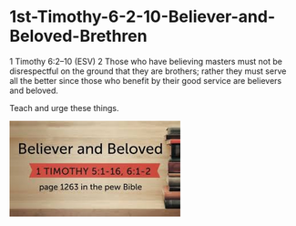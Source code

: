 # 1st-Timothy-6-2-10-Believer-and-Beloved-Brethren

1 Timothy 6:2–10 (ESV)
2 Those who have believing masters must not be disrespectful on the ground that they are brothers; rather they must serve all the better since those who benefit by their good service are believers and beloved.

Teach and urge these things.

![](https://raw.githubusercontent.com/kevin11h/1st-Timothy-6-2-10-Believer-and-Beloved-Brethren/master/%E4%B8%8B%E8%BC%89.jpg)

